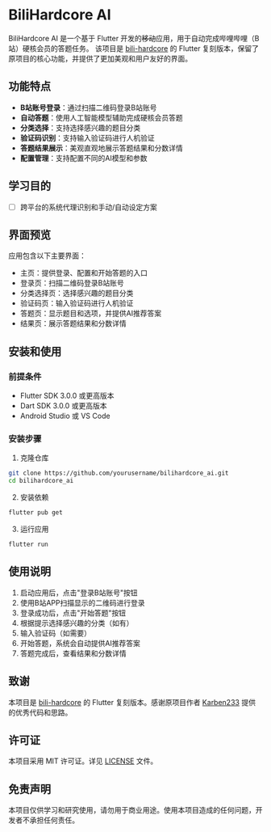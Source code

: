 # BiliHardcore AI

BiliHardcore AI 是一个基于 Flutter 开发的~~移动~~应用，用于自动完成哔哩哔哩（B站）硬核会员的答题任务。
该项目是 [bili-hardcore](https://github.com/Karben233/bili-hardcore) 的 Flutter 复刻版本，保留了原项目的核心功能，并提供了更加美观和用户友好的界面。



## 功能特点

- **B站账号登录**：通过扫描二维码登录B站账号
- **自动答题**：使用人工智能模型辅助完成硬核会员答题
- **分类选择**：支持选择感兴趣的题目分类
- **验证码识别**：支持输入验证码进行人机验证
- **答题结果展示**：美观直观地展示答题结果和分数详情
- **配置管理**：支持配置不同的AI模型和参数

## 学习目的
- [ ] 跨平台的系统代理识别和手动/自动设定方案

## 界面预览

应用包含以下主要界面：

- 主页：提供登录、配置和开始答题的入口
- 登录页：扫描二维码登录B站账号
- 分类选择页：选择感兴趣的题目分类
- 验证码页：输入验证码进行人机验证
- 答题页：显示题目和选项，并提供AI推荐答案
- 结果页：展示答题结果和分数详情

## 安装和使用

### 前提条件

- Flutter SDK 3.0.0 或更高版本
- Dart SDK 3.0.0 或更高版本
- Android Studio 或 VS Code

### 安装步骤

1. 克隆仓库
```bash
git clone https://github.com/yourusername/bilihardcore_ai.git
cd bilihardcore_ai
```

2. 安装依赖
```bash
flutter pub get
```

3. 运行应用
```bash
flutter run
```

## 使用说明

1. 启动应用后，点击"登录B站账号"按钮
2. 使用B站APP扫描显示的二维码进行登录
3. 登录成功后，点击"开始答题"按钮
4. 根据提示选择感兴趣的分类（如有）
5. 输入验证码（如需要）
6. 开始答题，系统会自动提供AI推荐答案
7. 答题完成后，查看结果和分数详情

## 致谢

本项目是 [bili-hardcore](https://github.com/Karben233/bili-hardcore) 的 Flutter 复刻版本。感谢原项目作者 [Karben233](https://github.com/Karben233) 提供的优秀代码和思路。

## 许可证

本项目采用 MIT 许可证。详见 [LICENSE](LICENSE) 文件。

## 免责声明

本项目仅供学习和研究使用，请勿用于商业用途。使用本项目造成的任何问题，开发者不承担任何责任。
